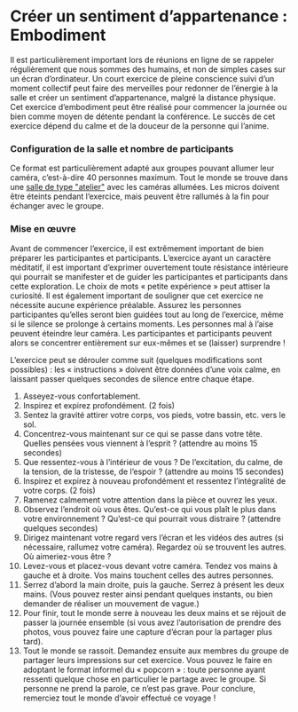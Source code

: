# Créer un sentiment d’appartenance : Embodiment

Il est particulièrement important lors de réunions en ligne de se rappeler régulièrement que nous sommes des humains, et non de simples cases sur un écran d’ordinateur. Un court exercice de pleine conscience suivi d’un moment collectif peut faire des merveilles pour redonner de l’énergie à la salle et créer un sentiment d’appartenance, malgré la distance physique. Cet exercice d’embodiment peut être réalisé pour commencer la journée ou bien comme moyen de détente pendant la conférence. Le succès de cet exercice dépend du calme et de la douceur de la personne qui l’anime.

### Configuration de la salle et nombre de participants

Ce format est particulièrement adapté aux groupes pouvant allumer leur caméra, c’est-à-dire 40 personnes maximum. Tout le monde se trouve dans une [salle de type "atelier"](../../fonctionnalites/salles/#type-de-salle) avec les caméras allumées. Les micros doivent être éteints pendant l’exercice, mais peuvent être rallumés à la fin pour échanger avec le groupe.

### Mise en œuvre

Avant de commencer l’exercice, il est extrêmement important de bien préparer les participantes et participants. L’exercice ayant un caractère méditatif, il est important d’exprimer ouvertement toute résistance intérieure qui pourrait se manifester et de guider les participantes et participants dans cette exploration. Le choix de mots « petite expérience » peut attiser la curiosité. Il est également important de souligner que cet exercice ne nécessite aucune expérience préalable. Assurez les personnes participantes qu’elles seront bien guidées tout au long de l’exercice, même si le silence se prolonge à certains moments. Les personnes mal à l’aise peuvent éteindre leur caméra. Les participantes et participants peuvent alors se concentrer entièrement sur eux-mêmes et se \(laisser\) surprendre !

L’exercice peut se dérouler comme suit \(quelques modifications sont possibles\) : les « instructions » doivent être données d’une voix calme, en laissant passer quelques secondes de silence entre chaque étape.

1. Asseyez-vous confortablement.
2. Inspirez et expirez profondément. \(2 fois\)
3. Sentez la gravité attirer votre corps, vos pieds, votre bassin, etc. vers le sol.
4. Concentrez-vous maintenant sur ce qui se passe dans votre tête. Quelles pensées vous viennent à l’esprit ? \(attendre au moins 15 secondes\)
5. Que ressentez-vous à l’intérieur de vous ? De l’excitation, du calme, de la tension, de la tristesse, de l’espoir ? \(attendre au moins 15 secondes\)
6. Inspirez et expirez à nouveau profondément et ressentez l’intégralité de votre corps. \(2 fois\)
7. Ramenez calmement votre attention dans la pièce et ouvrez les yeux.
8. Observez l’endroit où vous êtes. Qu’est-ce qui vous plaît le plus dans votre environnement ? Qu’est-ce qui pourrait vous distraire ? \(attendre quelques secondes\)
9. Dirigez maintenant votre regard vers l’écran et les vidéos des autres \(si nécessaire, rallumez votre caméra\). Regardez où se trouvent les autres. Où aimeriez-vous être ?
10. Levez-vous et placez-vous devant votre caméra. Tendez vos mains à gauche et à droite. Vos mains touchent celles des autres personnes.
11. Serrez d’abord la main droite, puis la gauche. Serrez à présent les deux mains. \(Vous pouvez rester ainsi pendant quelques instants, ou bien demander de réaliser un mouvement de vague.\)
12. Pour finir, tout le monde serre à nouveau les deux mains et se réjouit de passer la journée ensemble \(si vous avez l’autorisation de prendre des photos, vous pouvez faire une capture d’écran pour la partager plus tard\).
13. Tout le monde se rassoit. Demandez ensuite aux membres du groupe de partager leurs impressions sur cet exercice. Vous pouvez le faire en adoptant le format informel du « popcorn » : toute personne ayant ressenti quelque chose en particulier le partage avec le groupe. Si personne ne prend la parole, ce n’est pas grave. Pour conclure, remerciez tout le monde d’avoir effectué ce voyage !



